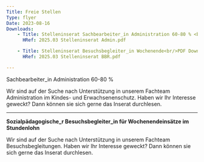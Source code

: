 ```yaml
---
Title: Freie Stellen
Type: flyer
Date: 2023-08-16
Downloads: 
    - Title: Stelleninserat Sachbearbeiter_in Administration 60-80 % <br/>PDF Download
      HRef: 2025.03 Stelleninserat Admin.pdf

    - Title: Stelleninserat Besuchsbegleiter_in Wochenende<br/>PDF Download
      HRef: 2025.03 Stelleninserat BBR.pdf      

---
```

Sachbearbeiter_in Administration 60-80 %

Wir sind auf der Suche nach Unterstützung in unserem Fachteam Administration im Kindes- und Erwachsenenschutz. Haben wir Ihr Interesse geweckt? Dann können sie sich gerne das Inserat durchlesen.

---
<b>Sozialpädagogische_r Besuchsbegleiter_in für Wochenendeinsätze im Stundenlohn</b>

Wir sind auf der Suche nach Unterstützung in unserem Fachteam Besuchsbegleitungen. Haben wir Ihr Interesse geweckt? Dann können sie sich gerne das Inserat durchlesen.
